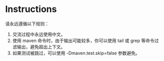# Instructions

请永远遵循以下规则：

1. 交流过程中永远使用中文。
2. 使用 maven 命令时，由于输出可能较多，你可以使用 tail 或 grep 等命令过滤输出，避免超出上下文。
3. 如果测试被跳过，可以使用 -Dmaven.test.skip=false 参数避免。